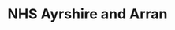 ---
schema: default
title: NHS Ayrshire and Arran
description: Health board for the NHS Ayrshire and Arran area 
logo: ''
type:
- Health board
portal_url: ''
org_url: https://www.nhsaaa.net/
twitter_handle: NHSaaa
gss_code: S08000015
wikidata_qid: Q6954112
wdtk_id: nhs_ayrshire_and_arran
---